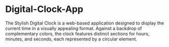 # Digital-Clock-App
The Stylish Digital Clock is a web-based application designed to display the current time in a visually appealing format. Against a backdrop of complementary colors, the clock features distinct sections for hours, minutes, and seconds, each represented by a circular element. 
